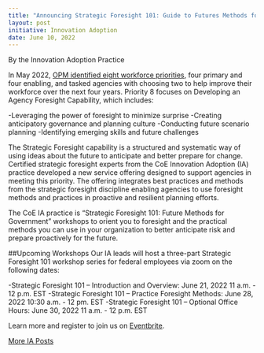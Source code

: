 ```yaml
---
title: "Announcing Strategic Foresight 101: Guide to Futures Methods for Government"
layout: post
initiative: Innovation Adoption
date: June 10, 2022
---
```

By the Innovation Adoption Practice 

In May 2022, [OPM identified eight workforce priorities](https://chcoc.gov/sites/default/files/2022-Federal-Workforce-Priorities-Report-FWPR.pdf), four primary and four enabling, and tasked agencies with choosing two to help improve their workforce over the next four years. Priority 8 focuses on Developing an Agency Foresight Capability, which includes:

-Leveraging the power of foresight to minimize surprise
-Creating anticipatory governance and planning culture
-Conducting future scenario planning 
-Identifying emerging skills and future challenges 

The Strategic Foresight capability is a structured and systematic way of using ideas about the future to anticipate and better prepare for change. Certified strategic foresight experts from the CoE Innovation Adoption (IA) practice developed a new service offering designed to support agencies in meeting this priority. The offering integrates best practices and methods from the strategic foresight discipline enabling agencies to use foresight methods and practices in proactive and resilient planning efforts.

The CoE IA practice is “Strategic Foresight 101: Future Methods for Government” workshops to orient you to foresight and the practical methods you can use in your organization to better anticipate risk and prepare proactively for the future.

##Upcoming Workshops
Our IA leads will host a three-part Strategic Foresight 101 workshop series for federal employees via zoom on the following dates:

-Strategic Foresight 101 – Introduction and Overview: June 21, 2022 11 a.m. - 12 p.m. EST
-Strategic Foresight 101 – Practice Foresight Methods: June 28, 2022 10:30 a.m. - 12 pm. EST
-Strategic Foresight 101 – Optional Office Hours: June 30, 2022 11 a.m. - 12 p.m. EST

Learn more and register to join us on [Eventbrite](https://www.eventbrite.com/e/strategic-foresight-101-hosted-by-innovation-adoptionia-coe-tickets-358842978007).


<a href="{{site.baseurl}}/coe/innovation-adoption.html#coe-updates" class="usa-button">More IA Posts</a>
